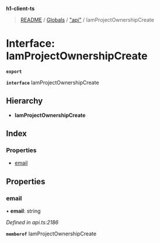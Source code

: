 **h1-client-ts**

> [README](../README.md) / [Globals](../globals.md) / ["api"](../modules/_api_.md) / IamProjectOwnershipCreate

# Interface: IamProjectOwnershipCreate

**`export`** 

**`interface`** IamProjectOwnershipCreate

## Hierarchy

* **IamProjectOwnershipCreate**

## Index

### Properties

* [email](_api_.iamprojectownershipcreate.md#email)

## Properties

### email

•  **email**: string

*Defined in api.ts:2186*

**`memberof`** IamProjectOwnershipCreate

